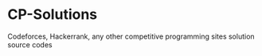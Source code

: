 # CP-Solutions
Codeforces, Hackerrank, any other competitive programming sites solution source codes
